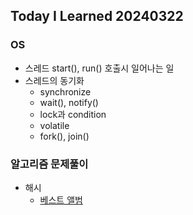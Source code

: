 Today I Learned 20240322
---  

### OS

- 스레드 start(), run() 호출시 일어나는 일
- 스레드의 동기화
    - synchronize
    - wait(), notify()
    - lock과 condition
    - volatile
    - fork(), join()

### 알고리즘 문제풀이

- 해시
    - [베스트 앨범](https://school.programmers.co.kr/learn/courses/30/lessons/42579?language=java)

